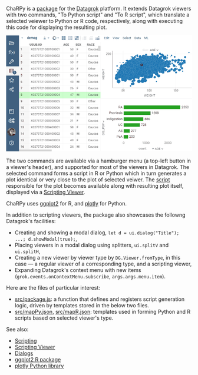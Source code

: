 ChaRPy is a [package](https://datagrok.ai/help/develop/develop#packages) for the [Datagrok](https://datagrok.ai) platform.
It extends Datagrok viewers with two commands, "To Python script" and "To R script", which translate a selected veiewer to Python or R code, respectively, along with executing this code for displaying the resulting plot.

![ChaRPy Demo](./charpy.gif)

The two commands are available via a hamburger menu (a top-left button in a viewer's header), and supported for most of the viewers in Datagrok. The selected command forms a script in R or Python which in turn generates a plot identical or very close to the plot of selected veiwer. The [script](https://datagrok.ai/help/compute/scripting) responsible for the plot becomes available along with resulting plot itself, displayed via a [Scripting Viewer](https://datagrok.ai/help/visualize/viewers/scripting-viewer).

ChaRPy uses [ggplot2](https://cran.r-project.org/web/packages/ggplot2/index.html) for R, and [plotly](https://plotly.com/python/) for Python.

In addition to scripting viewers, the package also showcases the followng Datagrok's facilities:

* Creating and showing a modal dialog, `let d = ui.dialog("Title"); ...; d.showModal(true);`,
* Placing viewers in a modal dialog using splitters, `ui.splitV` and `ui.splitH`,
* Creating a new viewer by viewer type by `DG.Viewer.fromType`, in this case — a regular viewer of a corresponding type, and a scripting viewer,
* Expanding Datagrok's context menu with new items (`grok.events.onContextMenu.subscribe`, `args.args.menu.item`).

Here are the files of particular interest:

  * [src/package.js](https://github.com/datagrok-ai/public/blob/master/packages/ChaRPy/src/package.js): a function that defines and registers script generation logic, driven by templates stored in the below two files.
  * [src/mapPy.json](https://github.com/datagrok-ai/public/blob/master/packages/ChaRPy/src/mapPy.json), [src/mapR.json](https://github.com/datagrok-ai/public/blob/master/packages/ChaRPy/src/mapR.json): templates used in forming Python and R scripts based on selected viewer's type.

See also:

  * [Scripting](https://datagrok.ai/help/compute/scripting)
  * [Scripting Viewer](https://datagrok.ai/help/visualize/viewers/scripting-viewer)
  * [Dialogs](https://github.com/datagrok-ai/public/tree/master/packages/ApiSamples/scripts/ui/dialogs)
  * [ggplot2 R package](https://cran.r-project.org/web/packages/ggplot2/index.html)
  * [plotly Python library](https://plotly.com/python/)